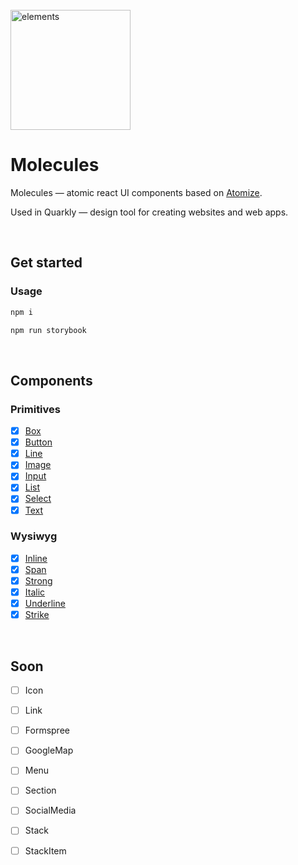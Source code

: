 <br>
<a href="https://github.com/quarkly/molecules">
  <img alt="elements" src="https://uploads.quarkly.io/atomize-site/molecules-logo-light.svg" width="192px">
</a>
<br>

# Molecules

Molecules — atomic react UI components based on [Atomize](https://github.com/quarkly/atomize).

Used in Quarkly — design tool for creating websites and web apps.

[npm]: https://npmjs.com/package/@quarkly/atomize
[release]: https://badgen.net/github/release/quarkly/atomize
[status]: https://badgen.net/github/status/quarkly/atomize
[CI]: https://badgen.net/github/status/quarkly/atomize/master/ci
[coverage]: https://badgen.net/codecov/c/github/quarkly/atomize
[license]: https://badgen.net/github/license/quarkly/atomize

<br>

## Get started

### Usage

```sh
npm i
```
```sh
npm run storybook
```
<br>

## Components

### Primitives

- [x] [Box](https://github.com/quarkly/molecules/tree/master/src/primitives/box)
- [x] [Button](https://github.com/quarkly/molecules/tree/master/src/primitives/button)
- [x] [Line](https://github.com/quarkly/molecules/tree/master/src/primitives/line)
- [x] [Image](https://github.com/quarkly/molecules/tree/master/src/primitives/image)
- [x] [Input](https://github.com/quarkly/molecules/tree/master/src/primitives/input)
- [x] [List](https://github.com/quarkly/molecules/tree/master/src/primitives/list)
- [x] [Select](https://github.com/quarkly/molecules/tree/master/src/primitives/select)
- [x] [Text](https://github.com/quarkly/molecules/tree/master/src/primitives/text)

### Wysiwyg

- [x] [Inline](https://github.com/quarkly/molecules/tree/master/src/wysiwyg/inline)
- [x] [Span](https://github.com/quarkly/molecules/tree/master/src/wysiwyg/span)
- [x] [Strong](https://github.com/quarkly/molecules/tree/master/src/wysiwyg/strong)
- [x] [Italic](https://github.com/quarkly/molecules/tree/master/src/wysiwyg/italic)
- [x] [Underline](https://github.com/quarkly/molecules/tree/master/src/wysiwyg/underline)
- [x] [Strike](https://github.com/quarkly/molecules/tree/master/src/wysiwyg/strike)

<br>

## Soon

- [ ] Icon
- [ ] Link

- [ ] Formspree
- [ ] GoogleMap
- [ ] Menu
- [ ] Section
- [ ] SocialMedia
- [ ] Stack
- [ ] StackItem
